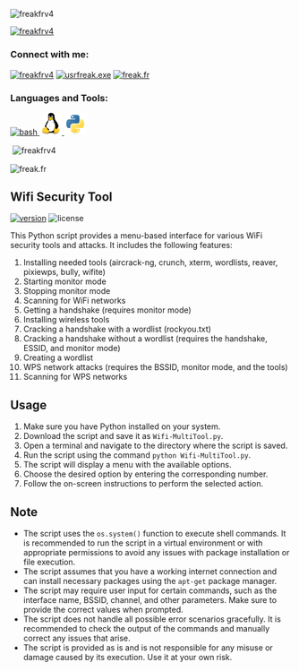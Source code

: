 
<p align="left"> <img src="https://komarev.com/ghpvc/?username=freakfrv4&label=Profile%20views&color=0e75b6&style=flat" alt="freakfrv4" /> </p>

<p align="left"> <a href="https://twitter.com/freakfrv4" target="blank"><img src="https://img.shields.io/twitter/follow/Freak.fr?logo=twitter&style=for-the-badge" alt="freakfrv4" /></a> </p>

<h3 align="left">Connect with me:</h3>
<p align="left">
<a href="https://twitter.com/freakfrv4" target="blank"><img align="center" src="https://raw.githubusercontent.com/rahuldkjain/github-profile-readme-generator/master/src/images/icons/Social/twitter.svg" alt="freakfrv4" height="30" width="40" /></a>
<a href="https://instagram.com/usrfreak.exe" target="blank"><img align="center" src="https://raw.githubusercontent.com/rahuldkjain/github-profile-readme-generator/master/src/images/icons/Social/instagram.svg" alt="usrfreak.exe" height="30" width="40" /></a>
<a href="https://discord.gg/freak.fr" target="blank"><img align="center" src="https://raw.githubusercontent.com/rahuldkjain/github-profile-readme-generator/master/src/images/icons/Social/discord.svg" alt="freak.fr" height="30" width="40" /></a>
</p>

<h3 align="left">Languages and Tools:</h3>
<p align="left"> <a href="https://www.gnu.org/software/bash/" target="_blank" rel="noreferrer"> <img src="https://www.vectorlogo.zone/logos/gnu_bash/gnu_bash-icon.svg" alt="bash" width="40" height="40"/> </a> <a href="https://www.linux.org/" target="_blank" rel="noreferrer"> <img src="https://raw.githubusercontent.com/devicons/devicon/master/icons/linux/linux-original.svg" alt="linux" width="40" height="40"/> </a> <a href="https://www.python.org" target="_blank" rel="noreferrer"> <img src="https://raw.githubusercontent.com/devicons/devicon/master/icons/python/python-original.svg" alt="python" width="40" height="40"/> </a> </p>

<p>&nbsp;<img align="center" src="https://github-readme-stats.vercel.app/api?username=freakfrv4&show_icons=true&locale=en" alt="freakfrv4" /></p>
<p><img align="center" src="https://github-readme-streak-stats.herokuapp.com/?user=freakfrv4&" alt="freak.fr" /></p>

## Wifi Security Tool

[![version](https://img.shields.io/badge/version-1.0-brightred)](https://github.com/your-username/your-repo/releases/tag/v1.0.0)
![license](https://img.shields.io/badge/license-Titan-brightred)

This Python script provides a menu-based interface for various WiFi security tools and attacks. It includes the following features:

1. Installing needed tools (aircrack-ng, crunch, xterm, wordlists, reaver, pixiewps, bully, wifite)
2. Starting monitor mode
3. Stopping monitor mode
4. Scanning for WiFi networks
5. Getting a handshake (requires monitor mode)
6. Installing wireless tools
7. Cracking a handshake with a wordlist (rockyou.txt)
8. Cracking a handshake without a wordlist (requires the handshake, ESSID, and monitor mode)
9. Creating a wordlist
10. WPS network attacks (requires the BSSID, monitor mode, and the tools)
11. Scanning for WPS networks

## Usage

1. Make sure you have Python installed on your system.
2. Download the script and save it as `Wifi-MultiTool.py`.
3. Open a terminal and navigate to the directory where the script is saved.
4. Run the script using the command `python Wifi-MultiTool.py`.
5. The script will display a menu with the available options.
6. Choose the desired option by entering the corresponding number.
7. Follow the on-screen instructions to perform the selected action.

## Note

- The script uses the `os.system()` function to execute shell commands. It is recommended to run the script in a virtual environment or with appropriate permissions to avoid any issues with package installation or file execution.
- The script assumes that you have a working internet connection and can install necessary packages using the `apt-get` package manager.
- The script may require user input for certain commands, such as the interface name, BSSID, channel, and other parameters. Make sure to provide the correct values when prompted.
- The script does not handle all possible error scenarios gracefully. It is recommended to check the output of the commands and manually correct any issues that arise.
- The script is provided as is and is not responsible for any misuse or damage caused by its execution. Use it at your own risk.
